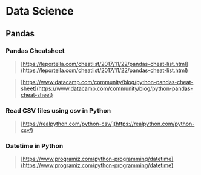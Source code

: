 # Data Science

## Pandas

### Pandas Cheatsheet

> [https://leportella.com/cheatlist/2017/11/22/pandas-cheat-list.html](https://leportella.com/cheatlist/2017/11/22/pandas-cheat-list.html)

> [https://www.datacamp.com/community/blog/python-pandas-cheat-sheet](https://www.datacamp.com/community/blog/python-pandas-cheat-sheet)


### Read CSV files using csv in Python

> [https://realpython.com/python-csv/](https://realpython.com/python-csv/)


### Datetime in Python

> [https://www.programiz.com/python-programming/datetime](https://www.programiz.com/python-programming/datetime)


